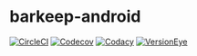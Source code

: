 # barkeep-android

<!--- All the badges! --->
[![CircleCI](https://img.shields.io/circleci/project/bnorm-software/barkeep-android.svg?maxAge=7200&style=flat-square)](https://circleci.com/gh/bnorm-software/barkeep-android)
[![Codecov](https://img.shields.io/codecov/c/github/bnorm-software/barkeep-android.svg?maxAge=7200&style=flat-square)](https://codecov.io/gh/bnorm-software/barkeep-android)
[![Codacy](https://img.shields.io/codacy/39d9303b39304d098bf73c2f3b148257.svg?maxAge=7200&style=flat-square)](https://www.codacy.com/app/bnorm/barkeep-android)
[![VersionEye](https://img.shields.io/versioneye/d/user/projects/571e9d26fcd19a0039f18098.svg?maxAge=7200&style=flat-square)](https://www.versioneye.com/user/projects/571e9d26fcd19a0039f18098)